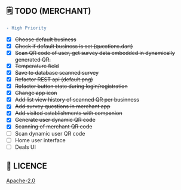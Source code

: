 ## 🗒️ TODO (MERCHANT)

```diff
- High Priority
```

- [X] <s>Choose default business</s>
- [X] <s>Check if default business is set (questions.dart)</s>
- [X] <s>Scan QR code of user, get survey data embedded in dynamically generated QR.</s>
- [X] <s>Temperature field</s>
- [x] <s>Save to database scanned survey</s>
- [X] <s>Refactor REST api (default.png)</s>
- [X] <s>Refactor button state during login/registration</s>
- [X] <s>Change app icon</s>
- [X] <s>Add list view history of scanned QR per businness</s>
- [X] <s>Add survey questions in merchant app</s>
- [X] <s>Add visited establishments with companion</s>
- [X] <s>Generate user dynamic QR code</s>
- [X] <s>Scanning of merchant QR code</s>
- [ ] Scan dynamic user QR code
- [ ] Home user interface
- [ ] Deals UI

## 🔖 LICENCE
[Apache-2.0](https://github.com/isaacdarcilla/flutter_merchants/blob/master/LICENSE)
